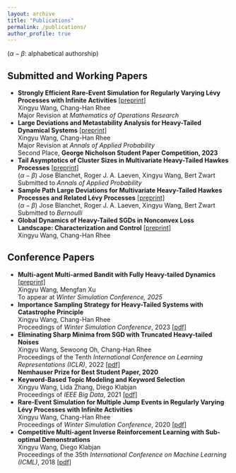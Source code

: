 ```yaml
---
layout: archive
title: "Publications"
permalink: /publications/
author_profile: true
---
```


($\alpha-\beta$: alphabetical authorship)


Submitted and Working Papers
------

- **Strongly Efficient Rare-Event Simulation for Regularly Varying Lévy Processes with Infinite Activities** [[preprint]](https://arxiv.org/pdf/2309.13820) <br>
  Xingyu Wang, Chang-Han Rhee <br>
  Major Revision at *Mathematics of Operations Research*
- **Large Deviations and Metastability Analysis for Heavy-Tailed Dynamical Systems** [[preprint]](https://arxiv.org/pdf/2307.03479.pdf) <br>
  Xingyu Wang, Chang-Han Rhee <br>
  Major Revision at *Annals of Applied Probability* <br>
  Second Place, **George Nicholson Student Paper Competition, 2023**
- **Tail Asymptotics of Cluster Sizes in Multivariate Heavy-Tailed Hawkes Processes** [[preprint]](https://arxiv.org/pdf/2503.01004) <br>
  ($\alpha-\beta$) Jose Blanchet, Roger J. A. Laeven, Xingyu Wang, Bert Zwart <br>
  Submitted to *Annals of Applied Probability*
- **Sample Path Large Deviations for Multivariate Heavy-Tailed Hawkes Processes and Related Lévy Processes** [[preprint]](https://arxiv.org/pdf/2504.01119) <br>
  ($\alpha-\beta$) Jose Blanchet, Roger J. A. Laeven, Xingyu Wang, Bert Zwart <br>
  Submitted to *Bernoulli*
- **Global Dynamics of Heavy-Tailed SGDs in Nonconvex Loss Landscape: Characterization and Control** [[preprint]](https://arxiv.org/pdf/2510.20905) <br>
  Xingyu Wang, Chang-Han Rhee


   
Conference Papers
------

- **Multi-agent Multi-armed Bandit with Fully Heavy-tailed Dynamics** [[preprint]](https://arxiv.org/pdf/2501.19239) <br>
  Xingyu Wang, Mengfan Xu <br>
  To appear at *Winter Simulation Conference, 2025* <br>
- **Importance Sampling Strategy for Heavy-Tailed Systems with Catastrophe Principle** <br>
  Xingyu Wang, Chang-Han Rhee <br>
  Proceedings of *Winter Simulation Conference*, 2023 [[pdf]](https://joshwang0322.github.io/files/WangRhee23b.pdf)
- **Eliminating Sharp Minima from SGD with Truncated Heavy-tailed Noises** <br>
  Xingyu Wang, Sewoong Oh, Chang-Han Rhee <br>
  Proceedings of the Tenth *International Conference on Learning Representations (ICLR)*, 2022 [[pdf]](https://openreview.net/pdf?id=B3Nde6lvab)  <br>
  **Nemhauser Prize for Best Student Paper, 2020**
- **Keyword-Based Topic Modeling and Keyword Selection**  <br>
  Xingyu Wang, Lida Zhang, Diego Klabjan <br>
  Proceedings of *IEEE Big Data*, 2021 [[pdf]](https://arxiv.org/pdf/2001.07866.pdf)
- **Rare-Event Simulation for Multiple Jump Events in Regularly Varying Lévy Processes with Infinite Activities**  <br>
  Xingyu Wang, Chang-Han Rhee <br>
  Proceedings of *Winter Simulation Conference*, 2020 [[pdf]](https://informs-sim.org/wsc20papers/034.pdf)
- **Competitive Multi-agent Inverse Reinforcement Learning with Sub-optimal Demonstrations**  <br>
  Xingyu Wang, Diego Klabjan <br>
  Proceedings of the 35th *International Conference on Machine Learning (ICML)*, 2018 [[pdf]](http://proceedings.mlr.press/v80/wang18d/wang18d.pdf)
